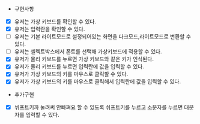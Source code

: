 - 구현사항

- [x] 유저는 가상 키보드를 확인할 수 있다.
- [x] 유저는 입력란을 확인할 수 있다.
- [ ] 유저는 기본 라이트모드로 설정되어있는 화면을 다크모드,라이트모드로 변환할 수 있다.
- [ ] 유저는 셀렉트박스에서 폰트를 선택해 가상키보드에 적용할 수 있다.
- [x] 유저가 물리 키보드를 누르면 가상 키보드와 같은 키가 인식된다.
- [x] 유저가 물리 키보드를 누르면 입력란에 값을 입력할 수 있다.
- [x] 유저가 가상 키보드의 키를 마우스로 클릭할 수 있다.
- [x] 유저가 가상 키보드의 키를 마우스로 클릭해서 입력란에 값을 입력할 수 있다.

- 추가구현
- [x] 쒸프트키까 눌려써 안빠쪄요 할 수 있도록 쉬프트키를 누르고 소문자를 누르면 대문자를 입력할 수 있다.
